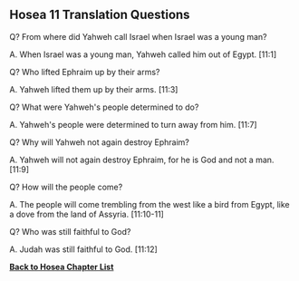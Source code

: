 ## Hosea 11 Translation Questions ##

Q? From where did Yahweh call Israel when Israel was a young man?

A. When Israel was a young man, Yahweh called him out of Egypt. [11:1]

Q? Who lifted Ephraim up by their arms?

A. Yahweh lifted them up by their arms. [11:3]

Q? What were Yahweh's people determined to do?

A. Yahweh's people were determined to turn away from him. [11:7]

Q? Why will Yahweh not again destroy Ephraim?

A. Yahweh will not again destroy Ephraim, for he is God and not a man. [11:9]

Q? How will the people come?

A. The people will come trembling from the west like a bird from Egypt, like a dove from the land of Assyria. [11:10-11]

Q? Who was still faithful to God?

A. Judah was still faithful to God. [11:12]

__[Back to Hosea Chapter List](./)__

